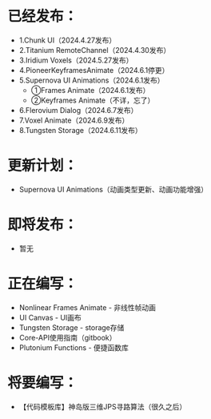 # 已经发布：
* 1.Chunk UI（2024.4.27发布）
* 2.Titanium RemoteChannel（2024.4.30发布）
* 3.Iridium Voxels（2024.5.27发布）
* 4.PioneerKeyframesAnimate（2024.6.1停更）
* 5.Supernova UI Animations（2024.6.1发布）
  * ①Frames Animate（2024.6.1发布）
  * ②Keyframes Animate（不详，忘了）
* 6.Flerovium Dialog（2024.6.7发布）
* 7.Voxel Animate（2024.6.9发布）
* 8.Tungsten Storage（2024.6.11发布）

# 更新计划：
* Supernova UI Animations（动画类型更新、动画功能增强）

# 即将发布：
* 暂无

# 正在编写：
* Nonlinear Frames Animate - 非线性帧动画
* UI Canvas - UI画布
* Tungsten Storage - storage存储
* Core-API使用指南（gitbook）
* Plutonium Functions - 便捷函数库

# 将要编写：
* 【代码模板库】神岛版三维JPS寻路算法（很久之后）
